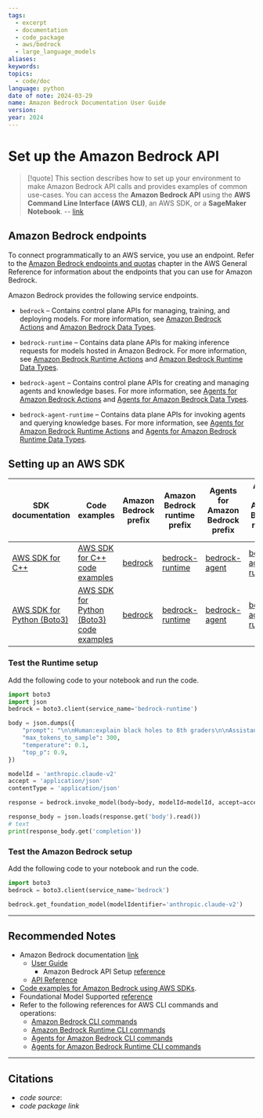 ```yaml
---
tags:
  - excerpt
  - documentation
  - code_package
  - aws/bedrock
  - large_language_models
aliases: 
keywords: 
topics:
  - code/doc
language: python
date of note: 2024-03-29
name: Amazon Bedrock Documentation User Guide
version: 
year: 2024
---
```


# Set up the Amazon Bedrock API

>[!quote]
>This section describes how to set up your environment to make Amazon Bedrock API calls and provides examples of common use-cases. You can access the **Amazon Bedrock API** using the **AWS Command Line Interface (AWS CLI)**, an AWS SDK, or a **SageMaker Notebook**.
>-- [link](https://docs.aws.amazon.com/bedrock/latest/userguide/api-setup.html)


## Amazon Bedrock endpoints

To connect programmatically to an AWS service, you use an endpoint. Refer to the [Amazon Bedrock endpoints and quotas](https://docs.aws.amazon.com/general/latest/gr/bedrock.html) chapter in the AWS General Reference for information about the endpoints that you can use for Amazon Bedrock.

Amazon Bedrock provides the following service endpoints.

- `bedrock` – Contains control plane APIs for managing, training, and deploying models. For more information, see [Amazon Bedrock Actions](https://docs.aws.amazon.com/bedrock/latest/APIReference/API_Operations_Amazon_Bedrock.html) and [Amazon Bedrock Data Types](https://docs.aws.amazon.com/bedrock/latest/APIReference/API_Types_Amazon_Bedrock.html).
    
- `bedrock-runtime` – Contains data plane APIs for making inference requests for models hosted in Amazon Bedrock. For more information, see [Amazon Bedrock Runtime Actions](https://docs.aws.amazon.com/bedrock/latest/APIReference/API_Operations_Amazon_Bedrock_Runtime.html) and [Amazon Bedrock Runtime Data Types](https://docs.aws.amazon.com/bedrock/latest/APIReference/API_Types_Amazon_Bedrock_Runtime.html).
    
- `bedrock-agent` – Contains control plane APIs for creating and managing agents and knowledge bases. For more information, see [Agents for Amazon Bedrock Actions](https://docs.aws.amazon.com/bedrock/latest/APIReference/API_Operations_Agents_for_Amazon_Bedrock.html) and [Agents for Amazon Bedrock Data Types](https://docs.aws.amazon.com/bedrock/latest/APIReference/API_Types_Agents_for_Amazon_Bedrock.html).
    
- `bedrock-agent-runtime` – Contains data plane APIs for invoking agents and querying knowledge bases. For more information, see [Agents for Amazon Bedrock Runtime Actions](https://docs.aws.amazon.com/bedrock/latest/APIReference/API_Operations_Agents_for_Amazon_Bedrock_Runtime.html) and [Agents for Amazon Bedrock Runtime Data Types](https://docs.aws.amazon.com/bedrock/latest/APIReference/API_Types_Amazon_Bedrock_Runtime.html).


## Setting up an AWS SDK

| SDK documentation                                                   | Code examples                                                                                                | Amazon Bedrock prefix                                                                              | Amazon Bedrock runtime prefix                                                                                      | Agents for Amazon Bedrock prefix                                                                               | Agents for Amazon Bedrock runtime prefix                                                                                       |
| ------------------------------------------------------------------- | ------------------------------------------------------------------------------------------------------------ | -------------------------------------------------------------------------------------------------- | ------------------------------------------------------------------------------------------------------------------ | -------------------------------------------------------------------------------------------------------------- | ------------------------------------------------------------------------------------------------------------------------------ |
| [AWS SDK for C++](https://docs.aws.amazon.com/sdk-for-cpp)          | [AWS SDK for C++ code examples](https://github.com/awsdocs/aws-doc-sdk-examples/tree/main/cpp)               | [bedrock](https://sdk.amazonaws.com/cpp/api/LATEST/aws-cpp-sdk-bedrock/html/annotated.html)        | [bedrock-runtime](https://sdk.amazonaws.com/cpp/api/LATEST/aws-cpp-sdk-bedrock-runtime/html/annotated.html)        | [bedrock-agent](https://sdk.amazonaws.com/cpp/api/LATEST/aws-cpp-sdk-bedrock-agent/html/annotated.html)        | [bedrock-agent-runtime](https://sdk.amazonaws.com/cpp/api/LATEST/aws-cpp-sdk-bedrock-agent-runtime/html/annotated.html)        |
| [AWS SDK for Python (Boto3)](https://docs.aws.amazon.com/pythonsdk) | [AWS SDK for Python (Boto3) code examples](https://github.com/awsdocs/aws-doc-sdk-examples/tree/main/python) | [bedrock](https://boto3.amazonaws.com/v1/documentation/api/latest/reference/services/bedrock.html) | [bedrock-runtime](https://boto3.amazonaws.com/v1/documentation/api/latest/reference/services/bedrock-runtime.html) | [bedrock-agent](https://boto3.amazonaws.com/v1/documentation/api/latest/reference/services/bedrock-agent.html) | [bedrock-agent-runtime](https://boto3.amazonaws.com/v1/documentation/api/latest/reference/services/bedrock-agent-runtime.html) |

### Test the Runtime setup

Add the following code to your notebook and run the code.

```python
import boto3
import json
bedrock = boto3.client(service_name='bedrock-runtime')

body = json.dumps({
    "prompt": "\n\nHuman:explain black holes to 8th graders\n\nAssistant:",
    "max_tokens_to_sample": 300,
    "temperature": 0.1,
    "top_p": 0.9,
})

modelId = 'anthropic.claude-v2'
accept = 'application/json'
contentType = 'application/json'

response = bedrock.invoke_model(body=body, modelId=modelId, accept=accept, contentType=contentType)

response_body = json.loads(response.get('body').read())
# text
print(response_body.get('completion'))
```

### Test the Amazon Bedrock setup

Add the following code to your notebook and run the code.

```python
import boto3
bedrock = boto3.client(service_name='bedrock')

bedrock.get_foundation_model(modelIdentifier='anthropic.claude-v2')
```





-----------
##  Recommended Notes

- Amazon Bedrock documentation [link](https://docs.aws.amazon.com/bedrock/)
	- [User Guide](https://docs.aws.amazon.com/bedrock/latest/userguide/index.html)
		- Amazon Bedrock API Setup [reference](https://docs.aws.amazon.com/bedrock/latest/userguide/api-setup.html)
	- [API Reference](https://docs.aws.amazon.com/bedrock/latest/APIReference/index.html) 
- [Code examples for Amazon Bedrock using AWS SDKs](https://docs.aws.amazon.com/bedrock/latest/userguide/service_code_examples.html).
- Foundational Model Supported [reference](https://docs.aws.amazon.com/bedrock/latest/userguide/models-supported.html)
- Refer to the following references for AWS CLI commands and operations:
	- [Amazon Bedrock CLI commands](https://docs.aws.amazon.com/cli/latest/reference/bedrock)
	- [Amazon Bedrock Runtime CLI commands](https://docs.aws.amazon.com/cli/latest/reference/bedrock-runtime)
	- [Agents for Amazon Bedrock CLI commands](https://docs.aws.amazon.com/cli/latest/reference/bedrock-agent/)
    - [Agents for Amazon Bedrock Runtime CLI commands](https://docs.aws.amazon.com/cli/latest/reference/bedrock-agent-runtime/)





----------
##  Citations

- *code source*:
- *code package link*




